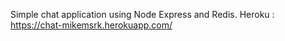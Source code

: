 Simple chat application using Node Express and Redis.
Heroku : https://chat-mikemsrk.herokuapp.com/
